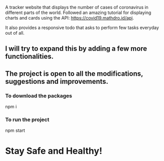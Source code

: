 A tracker website that displays the number of cases of coronavirus in different parts of the world. 
Followed an amazing tutorial for displaying charts and cards using the API: https://covid19.mathdro.id/api. 

It also provides a responsive todo that asks to perform few tasks everyday out of all. 


## I will try to expand this by adding a few more functionalities. 
## The project is open to all the modifications, suggestions and improvements.

### To download the packages
npm i

### To run the project
npm start

# Stay Safe and Healthy!

